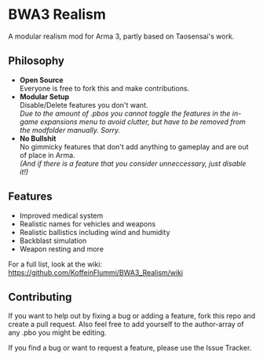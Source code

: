BWA3 Realism
============

A modular realism mod for Arma 3, partly based on Taosensai's work.


## Philosophy

*   **Open Source**  
Everyone is free to fork this and make contributions.
*   **Modular Setup**  
Disable/Delete features you don't want.  
*Due to the amount of .pbos you cannot toggle the features in the in-game expansions menu to avoid clutter, but have to be removed from the modfolder manually. Sorry.*  
*   **No Bullshit**  
No gimmicky features that don't add anything to gameplay and are out of place in Arma.  
*(And if there is a feature that you consider unneccessary, just disable it!)*

## Features

*   Improved medical system
*   Realistic names for vehicles and weapons
*   Realistic ballistics including wind and humidity
*   Backblast simulation
*   Weapon resting
and more

For a full list, look at the wiki:
https://github.com/KoffeinFlummi/BWA3_Realism/wiki

## Contributing

If you want to help out by fixing a bug or adding a feature, fork this repo and create a pull request. Also feel free to add yourself to the author-array of any .pbo you might be editing.

If you find a bug or want to request a feature, please use the Issue Tracker.

